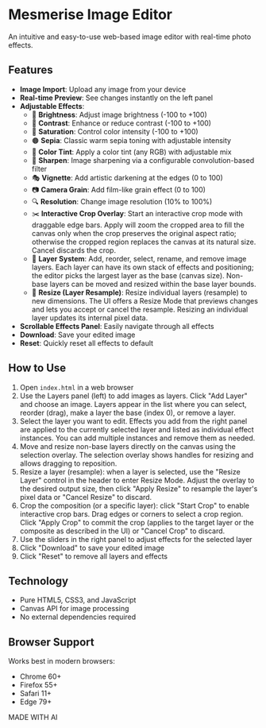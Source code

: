 # Mesmerise Image Editor

An intuitive and easy-to-use web-based image editor with real-time photo effects.

## Features

- **Image Import**: Upload any image from your device
- **Real-time Preview**: See changes instantly on the left panel
- **Adjustable Effects**:
  - 🔆 **Brightness**: Adjust image brightness (-100 to +100)
  - 🎨 **Contrast**: Enhance or reduce contrast (-100 to +100)
  - 🌈 **Saturation**: Control color intensity (-100 to +100)
  - 🟤 **Sepia**: Classic warm sepia toning with adjustable intensity
  - 🎨 **Color Tint**: Apply a color tint (any RGB) with adjustable mix
  - 🔧 **Sharpen**: Image sharpening via a configurable convolution-based filter
  - 🎭 **Vignette**: Add artistic darkening at the edges (0 to 100)
  - 📷 **Camera Grain**: Add film-like grain effect (0 to 100)
  - 🔍 **Resolution**: Change image resolution (10% to 100%)
  - ✂️ **Interactive Crop Overlay**: Start an interactive crop mode with draggable edge bars. Apply will zoom the cropped area to fill the canvas only when the crop preserves the original aspect ratio; otherwise the cropped region replaces the canvas at its natural size. Cancel discards the crop.
  - 🧩 **Layer System**: Add, reorder, select, rename, and remove image layers. Each layer can have its own stack of effects and positioning; the editor picks the largest layer as the base (canvas size). Non-base layers can be moved and resized within the base layer bounds.
  - 📐 **Resize (Layer Resample)**: Resize individual layers (resample) to new dimensions. The UI offers a Resize Mode that previews changes and lets you accept or cancel the resample. Resizing an individual layer updates its internal pixel data.
- **Scrollable Effects Panel**: Easily navigate through all effects
- **Download**: Save your edited image
- **Reset**: Quickly reset all effects to default

## How to Use

1. Open `index.html` in a web browser
2. Use the Layers panel (left) to add images as layers. Click "Add Layer" and choose an image. Layers appear in the list where you can select, reorder (drag), make a layer the base (index 0), or remove a layer.
3. Select the layer you want to edit. Effects you add from the right panel are applied to the currently selected layer and listed as individual effect instances. You can add multiple instances and remove them as needed.
4. Move and resize non-base layers directly on the canvas using the selection overlay. The selection overlay shows handles for resizing and allows dragging to reposition.
5. Resize a layer (resample): when a layer is selected, use the "Resize Layer" control in the header to enter Resize Mode. Adjust the overlay to the desired output size, then click "Apply Resize" to resample the layer's pixel data or "Cancel Resize" to discard.
6. Crop the composition (or a specific layer): click "Start Crop" to enable interactive crop bars. Drag edges or corners to select a crop region. Click "Apply Crop" to commit the crop (applies to the target layer or the composite as described in the UI) or "Cancel Crop" to discard.
7. Use the sliders in the right panel to adjust effects for the selected layer
8. Click "Download" to save your edited image
9. Click "Reset" to remove all layers and effects

## Technology

- Pure HTML5, CSS3, and JavaScript
- Canvas API for image processing
- No external dependencies required

## Browser Support

Works best in modern browsers:
- Chrome 60+
- Firefox 55+
- Safari 11+
- Edge 79+

MADE WITH AI

